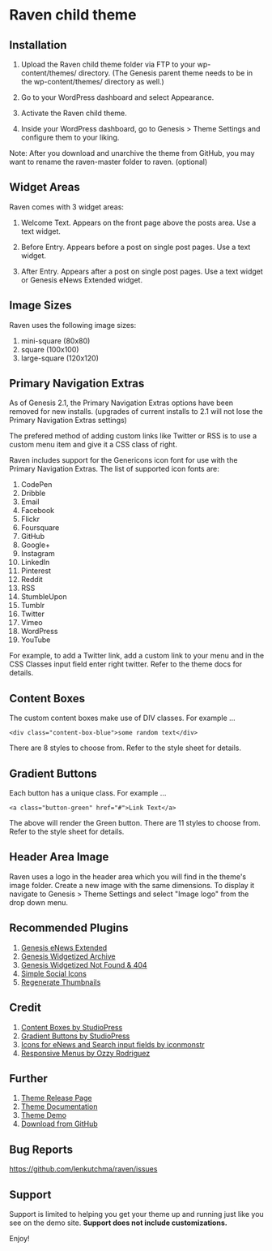 # Raven child theme

## Installation

1. Upload the Raven child theme folder via FTP to your wp-content/themes/ directory. (The Genesis parent theme needs to be in the wp-content/themes/ directory as well.)

2. Go to your WordPress dashboard and select Appearance.

3. Activate the Raven child theme.

4. Inside your WordPress dashboard, go to Genesis > Theme Settings and configure them to your liking.

Note: After you download and unarchive the theme from GitHub, you may want to rename the raven-master folder to raven. (optional)

## Widget Areas

Raven comes with 3 widget areas:

1. Welcome Text. Appears on the front page above the posts area. Use a text widget.

2. Before Entry. Appears before a post on single post pages. Use a text widget.

3. After Entry. Appears after a post on single post pages. Use a text widget or Genesis eNews Extended widget.

## Image Sizes

Raven uses the following image sizes:

1. mini-square (80x80)
2. square (100x100)
3. large-square (120x120)

## Primary Navigation Extras

As of Genesis 2.1, the Primary Navigation Extras options have been removed for new installs. (upgrades of current installs to 2.1 will not lose the Primary Navigation Extras settings)

The prefered method of adding custom links like Twitter or RSS is to use a custom menu item and give it a CSS class of right.

Raven includes support for the Genericons icon font for use with the Primary Navigation Extras. The list of supported icon fonts are:

1. CodePen
2. Dribble
3. Email
4. Facebook
5. Flickr
6. Foursquare
7. GitHub
8. Google+
9. Instagram
10. LinkedIn
11. Pinterest
12. Reddit
13. RSS
14. StumbleUpon
15. Tumblr
16. Twitter
17. Vimeo
18. WordPress
19. YouTube

For example, to add a Twitter link, add a custom link to your menu and in the CSS Classes input field enter right twitter. Refer to the theme docs for details.

## Content Boxes

The custom content boxes make use of DIV classes. For example ...

	<div class="content-box-blue">some random text</div>

There are 8 styles to choose from. Refer to the style sheet for details.

## Gradient Buttons

Each button has a unique class. For example ...

	<a class="button-green" href="#">Link Text</a>

The above will render the Green button. There are 11 styles to choose from. Refer to the style sheet for details.

## Header Area Image
Raven uses a logo in the header area which you will find in the theme's image folder. Create a new image with the same dimensions. To display it navigate to Genesis > Theme Settings and select "Image logo" from the drop down menu.

## Recommended Plugins
1. [Genesis eNews Extended](http://wordpress.org/extend/plugins/genesis-enews-extended/)
2. [Genesis Widgetized Archive](http://wordpress.org/plugins/genesis-widgetized-archive/)
3. [Genesis Widgetized Not Found & 404](http://wordpress.org/plugins/genesis-widgetized-notfound/)
4. [Simple Social Icons](http://wordpress.org/plugins/simple-social-icons/)
5. [Regenerate Thumbnails](http://wordpress.org/extend/plugins/regenerate-thumbnails/)

## Credit
1. [Content Boxes by StudioPress](http://www.studiopress.com/design/colored-content-boxes-buttons.htm)
2. [Gradient Buttons by StudioPress](http://www.studiopress.com/design/colored-content-boxes-buttons.htm)
3. [Icons for eNews and Search input fields by iconmonstr](http://iconmonstr.com/)
4. [Responsive Menus by Ozzy Rodriguez](http://ozzyrodriguez.com/tutorials/genesis/genesis-responsive-menu-2-0/)

## Further
1. [Theme Release Page](http://wpcanada.ca/our-themes/raven/)
2. [Theme Documentation](http://docs.wpcanada.ca/docs/raven/)
3. [Theme Demo](http://demo.wpcanada.ca/raven/)
4. [Download from GitHub](https://github.com/lenkutchma/raven)

## Bug Reports
https://github.com/lenkutchma/raven/issues

## Support
Support is limited to helping you get your theme up and running just like you see on the demo site. **Support does not include customizations.**

Enjoy!